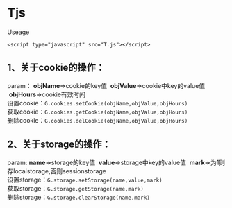 # Tjs

Useage

`<script type="javascript" src="T.js"></script>`

## **1、关于cookie的操作：**<br />
param： **objName**=>cookie的key值  **objValue**=>cookie中key的value值  **objHours**=>cookie有效时间<br />
设置cookie：`G.cookies.setCookie(objName,objValue,objHours)`<br />
获取cookie：`G.cookies.getCookie(objName,objValue,objHours)`<br />
删除cookie：`G.cookies.delCookie(objName,objValue,objHours)`<br />

## **2、关于storage的操作：**<br />
param: **name**=>storage的key值  **value**=>storage中key的value值  **mark**=>为1则存localstorage,否则sessionstorage<br />
设置storage：`G.storage.setStorage(name,value,mark)`<br />
获取storage：`G.storage.getStorage(name,mark)`<br />
删除storage：`G.storage.clearStorage(name,mark)`<br />
